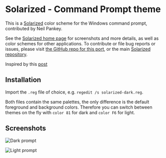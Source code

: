Solarized - Command Prompt theme
=============================================

This is a [Solarized][1] color scheme for the Windows command prompt,
contributed by Neil Pankey.

See the [Solarized home page][1] for screenshots and more details,
as well as color schemes for other applications. To contribute or file bug
reports or issues, please visit [the GitHub repo for this port][2],
or the main [Solarized repository][3].

Inspired by this [post][4]

Installation
------------

Import the `.reg` file of choice, e.g. `regedit /s solarized-dark.reg`.

Both files contain the same palettes, the only difference is the default
foreground and background colors. Therefore you can switch between themes
on the fly with `color 81` for dark and `color F6` for light.

Screenshots
------------

![Dark prompt][5]

![Light prompt][6]

[1]: http://ethanschoonover.com/solarized
[2]: https://github.com/neilpa/cmd-colors-solarized
[3]: https://github.com/altercation/solarized
[4]: https://github.com/altercation/solarized/issues/127
[5]: https://raw.github.com/neilpa/cmd-colors-solarized/master/cmd-dark.png
[6]: https://raw.github.com/neilpa/cmd-colors-solarized/master/cmd-light.png
